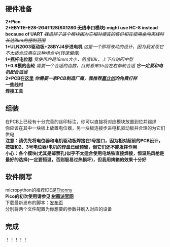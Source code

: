 ## 硬件准备
**2\*Pico**  
**2\*~~EBYTE-E28-2G4T12S(SX1280 无线串口模块)~~ might use HC-8 instead because of UART**  ~~*我选择了这个模块因为它相对便宜的售价和在使用全向天线时长达3km的控制范围*~~  
**1\*ULN2003驱动板+28BYJ4步进电机**  *这是一个即将改动的设计，因为我发现它不太适合应用在这种场合中(转速偏慢)*  
**1\*摇杆电位器**  *我使用的是16mm大小，阻值10k，上下自动回中型*  
**1\*0.8模的齿轮**  *需要一个合适的齿数，目前看来35齿左右都较合适*  ***它一定要和电机配合适当***  
**2\*PCB在[这里](https://github.com/ZhongWwwHhh/Camera-Len-Wireless-Follow-Focus-System/tree/main/PCB)**  ***你需要一家PCB制造厂商，我推荐[嘉立创](https://www.jlc.com/)的免费打样***  
**一些线材**  
**焊接工具**

## 组装
在PCB上已经有十分完善的丝印标注，你可以直接将对应模块放置到位并锡焊  
你应该在其中一块板上放置电位器，另一块板连接步进电机驱动板并合理的为它们供电  
**注意：请优先将电位器和电机驱动板焊接在1号接口，因为相对超前的PCB设计，按钮和2、3号电位器/电机的焊盘已经预留，但它们还不能发挥作用**  
**小心：各个模块(尤其是邮票孔)似乎不太适合使用电烙铁直接焊接，恒温热风枪是最好的选择(一定要恒温，否则极易过热损坏)，但我用烤箱的效果十分好**

## 软件刷写
micropython的推荐IDE是[Thonny](https://thonny.org/)  
**Pico的初次使用请参见 [树莓派官网](https://www.raspberrypi.com/)**  
下载最新发布的脚本：[发布页](https://github.com/ZhongWwwHhh/Camera-Len-Wireless-Follow-Focus-System/releases)  
分别将两个文件配置为你想要的参数并刷入对应的设备  

## 完成
！！！！！
